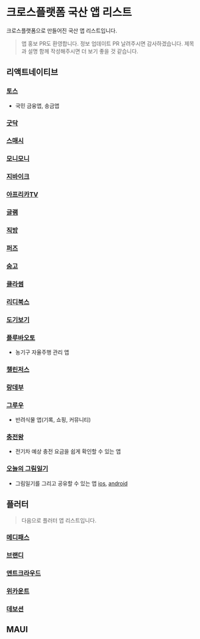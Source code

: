 # 크로스플랫폼 국산 앱 리스트

크로스플랫폼으로 만들어진 국산 앱 리스트입니다.

> 앱 홍보 PR도 환영합니다. 정보 업데이트 PR 날려주시면 감사하겠습니다. 제목과 설명 함께 작성해주시면 더 보기 좋을 것 같습니다.

## 리액트네이티브

### [토스](https://toss.im/slash-22/sessions/1-2)

- 국민 금융앱, 송금앱

### [굿닥](https://www.goodoc.co.kr)

### [스매시](https://www.smaxh.com)

### [모니모니](https://www.monymony.co)

### [지바이크](https://gbike.io)

### [아프리카TV](https://afreecatv.com)

### [글램](https://play.google.com/store/apps/details?id=com.charmy.cupist)

### [직방](https://www.zigbang.com)

### [퍼즈](https://puzz.fun)

### [숨고](https://soomgo.com)

### [클라썸](https://www.classum.com)

### [리디북스](https://ridicorp.com/story/react-native-ridibooks-ap)

### [도기보기](https://dogibogi.co.kr)

### [플루바오토](http://pluva.co.kr)

- 농기구 자율주행 관리 앱

### [챌린저스](https://chlngers.com)

### [랑데부](https://apps.apple.com/us/app/랑데부/id6443541023)

### [그루우](https://groo.pro)

- 반려식물 앱(기록, 쇼핑, 커뮤니티)

### [충전왕](https://ev.enlighten.kr/)

- 전기차 예상 충전 요금을 쉽게 확인할 수 있는 앱

### [오늘의 그림일기](https://play.google.com/store/apps/details?id=com.kunwookwon.TodaysPictureDiary&pli=1)

- 그림일기를 그리고 공유할 수 있는 앱 [ios](https://apps.apple.com/kr/app/%EC%98%A4%EB%8A%98%EC%9D%98-%EA%B7%B8%EB%A6%BC%EC%9D%BC%EA%B8%B0-%EA%B7%B8%EB%A6%BC%EC%9C%BC%EB%A1%9C-%ED%91%9C%ED%98%84%ED%95%98%EB%8A%94-%ED%95%98%EB%A3%A8/id1603506813), [android](https://play.google.com/store/apps/details?id=com.kunwookwon.TodaysPictureDiary&pli=1)

## 플러터

> 다음으로 플러터 앱 리스트입니다.

### [메디패스](https://play.google.com/store/apps/details?id=me.medipass&hl)

### [브랜디](https://blog.brandi.co.kr/31)

### [앤트크라우드](https://www.antcrowd.com)

### [위카운트](https://appagg.com/ios/social-networking/wecount-space-38065972.html)

### [데보션](https://apps.apple.com/kr/app/devocean-%EB%8D%B0%EB%B3%B4%EC%85%98-%EA%B0%9C%EB%B0%9C%EC%9E%90%EB%93%A4%EC%9D%84-%EC%9C%84%ED%95%9C-%EC%98%81%EA%B0%90%EC%9D%98-%EB%B0%94%EB%8B%A4/id1632168032)

## MAUI
